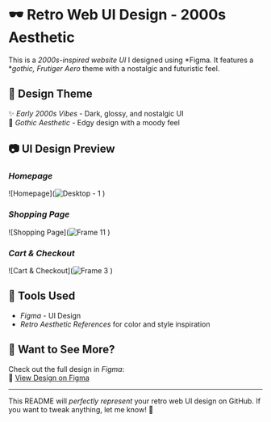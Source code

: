 # 🕶 Retro Web UI Design - 2000s Aesthetic  

This is a *2000s-inspired website UI* I designed using *Figma. It features a **gothic, Frutiger Aero* theme with a nostalgic and futuristic feel.  

## 🔹 Design Theme  
✨ *Early 2000s Vibes* - Dark, glossy, and nostalgic UI  
🖤 *Gothic Aesthetic* - Edgy design with a moody feel    

## 📷 UI Design Preview  
### *Homepage*  
![Homepage](![Desktop - 1](https://github.com/user-attachments/assets/69ee642f-b957-4acb-8650-1bac8fac98a8)
) 

### *Shopping Page*  
![Shopping Page](![Frame 11](https://github.com/user-attachments/assets/1d6b50d3-fbf2-4893-a05a-66745735fee5)
)  

### *Cart & Checkout*  
![Cart & Checkout](![Frame 3](https://github.com/user-attachments/assets/0dc3d841-bf97-4a0d-94fa-0be67dbce11d)
)  

## 🎨 Tools Used  
- *Figma* - UI Design  
- *Retro Aesthetic References* for color and style inspiration  

## 🚀 Want to See More?  
Check out the full design in *Figma*:  
🔗 [View Design on Figma](https://www.figma.com/design/J9bBoC3J4SkonkAq4VbeOd/Untitled?node-id=0-1&t=W80XHk6Y4JpE1sNx-1)  

---  

This README will *perfectly represent* your retro web UI design on GitHub. If you want to tweak anything, let me know! 🚀
